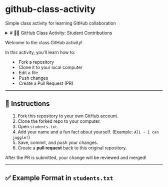 # github-class-activity
Simple class activity for learning GitHub collaboration
<details> <summary># 👩‍🏫 GitHub Class Activity: Student Contributions

Welcome to the class GitHub activity!

In this activity, you'll learn how to:
- Fork a repository
- Clone it to your local computer
- Edit a file
- Push changes
- Create a Pull Request (PR)

---

## 🚀 Instructions

1. Fork this repository to your own GitHub account.
2. Clone the forked repo to your computer.
3. Open `students.txt`.
4. Add your name and a fun fact about yourself. (Example: `Ali - I can juggle!`)
5. Save, commit, and push your changes.
6. Create a **pull request** back to this original repository.

After the PR is submitted, your change will be reviewed and merged!

---

## ✅ Example Format in `students.txt`

</summary>

Happy coding! 🎉
</details>
